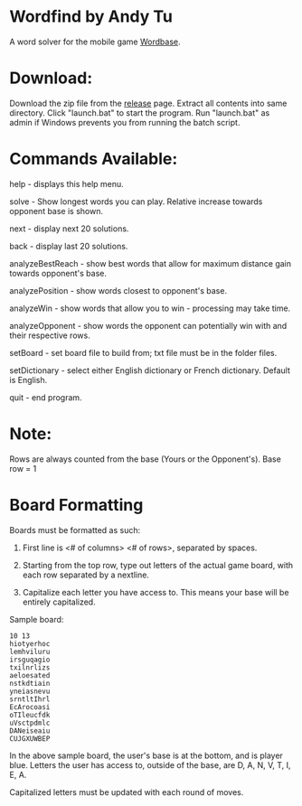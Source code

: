 Wordfind by Andy Tu
========
A word solver for the mobile game [Wordbase](https://play.google.com/store/apps/details?id=com.wordbaseapp&hl=en).

Download: 
========
Download the zip file from the [release](https://github.com/andytuwm/wordfind/releases) page. Extract all contents into same directory. Click "launch.bat" to start the program. Run "launch.bat" as admin if Windows prevents you from running the batch script.

Commands Available:
=========

help - displays this help menu.

solve - Show longest words you can play. Relative increase towards opponent base is shown.

next - display next 20 solutions.

back - display last 20 solutions.

analyzeBestReach - show best words that allow for maximum distance gain towards opponent's base.

analyzePosition - show words closest to opponent's base.

analyzeWin - show words that allow  you to win - processing may take time.

analyzeOpponent - show words the opponent can potentially win with and their respective rows.
		  
setBoard - set board file to build from; txt file must be in the folder files.

setDictionary - select either English dictionary or French dictionary. Default is English.

quit - end program.

Note:
===
Rows are always counted from the base (Yours or the Opponent's). Base row = 1

Board Formatting
====
Boards must be formatted as such:

1) First line is <# of columns> <# of rows>, separated by spaces.

2) Starting from the top row, type out letters of the actual game board, with each row separated by a nextline.

3) Capitalize each letter you have access to. This means your base will be entirely capitalized.

Sample board:
````
10 13
hiotyerhoc
lemhviluru
irsguqagio
txilnrlizs
aeloesated
nstkdtiain
yneiasnevu
srntltIhrl
EcArocoasi
oTIleucfdk
uVsctpdmlc
DANeiseaiu
CUJGXUWBEP
````

In the above sample board, the user's base is at the bottom, and is player blue. Letters the user has access to, outside of the base, are D, A, N, V, T, I, E, A.

Capitalized letters must be updated with each round of moves.

